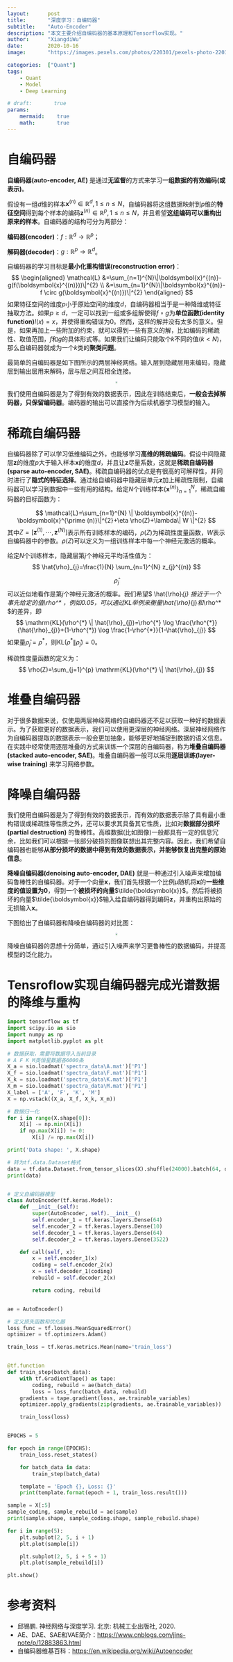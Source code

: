 ```yaml
---
layout:      post
title:       "深度学习：自编码器"
subtitle:    "Auto-Encoder"
description: "本文主要介绍自编码器的基本原理和Tensorflow实现。"
author:      "XiangdiWu"
date:        2020-10-16
image:       "https://images.pexels.com/photos/220301/pexels-photo-220301.jpeg"

categories:  ["Quant"]
tags:
    - Quant
    - Model
    - Deep Learning

# draft:       true
params:
    mermaid:	true
    math:		true
---
```

# 自编码器

**自编码器(auto-encoder, AE)** 是通过**无监督**的方式来学习**一组数据的有效编码(或表示)**。

假设有一组$d$维的样本$\boldsymbol{x}^{(n)} \in \mathbb{R}^{d}, 1 \leqslant n \leqslant N$，自编码器将这组数据映射到$p$维的**特征空间**得到每个样本的编码$\boldsymbol{z}^{(n)} \in \mathbb{R}^{p}, 1 \leqslant n \leqslant N$，并且希望**这组编码可以重构出原来的样本**。自编码器的结构可分为两部分：

**编码器(encoder)**：$f:\mathbb R^d \rightarrow \mathbb R^p$；

**解码器(decoder)**：$g:\mathbb R^p \rightarrow \mathbb R^d$。

自编码器的学习目标是**最小化重构错误(reconstruction error)**：
$$
\begin{aligned}
\mathcal{L} &=\sum_{n=1}^{N}\|\boldsymbol{x}^{(n)}-g(f(\boldsymbol{x}^{(n)}))\|^{2} \\
&=\sum_{n=1}^{N}\|\boldsymbol{x}^{(n)}-f \circ g(\boldsymbol{x}^{(n)})\|^{2}
\end{aligned}
$$
如果特征空间的维度$p$小于原始空间的维度$d$，自编码器相当于是一种降维或特征抽取方法。如果$p \geqslant d$，一定可以找到一组或多组解使得$f \circ g$为**单位函数(identity function)**$I(x)=x$，并使得重构错误为0。然而，这样的解并没有太多的意义。但是，如果再加上一些附加的约束，就可以得到一些有意义的解，比如编码的稀疏性、取值范围，$f$和$g$的具体形式等。如果我们让编码只能取个$k$不同的值($k < N$)，那么自编码器就成为一个$k$类的**聚类问题**。

最简单的自编码器是如下图所示的两层神经网络。输入层到隐藏层用来编码，隐藏层到输出层用来解码，层与层之间互相全连接。

<div align="center">
<img src="/Kimages/3/image-20200806104330514.png" style="zoom:25%;" />
</div>


我们使用自编码器是为了得到有效的数据表示，因此在训练结束后，**一般会去掉解码器，只保留编码器**。编码器的输出可以直接作为后续机器学习模型的输入。

# 稀疏自编码器

自编码器除了可以学习低维编码之外，也能够学习**高维的稀疏编码**。假设中间隐藏层$\boldsymbol z$的维度$p$大于输入样本$\boldsymbol x$的维度$d$，并且让$\boldsymbol z$尽量系数，这就是**稀疏自编码器(sparse auto-encoder, SAE)**。稀疏自编码器的优点是有很高的可解释性，并同时进行了**隐式的特征选择**。通过给自编码器中隐藏层单元$\boldsymbol z$加上稀疏性限制，自编码器可以学习到数据中一些有用的结构。给定$N$个训练样本$\{\boldsymbol{x}^{(n)}\}_{n=1}^{N}$，稀疏自编码器的目标函数为：

$$
\mathcal{L}=\sum_{n=1}^{N} \| \boldsymbol{x}^{(n)}-\boldsymbol{x}^{\prime (n)}\|^{2}+\eta \rho(Z)+\lambda\| W \|^{2}
$$
其中$Z=[\boldsymbol{z}^{(1)}, \cdots, \boldsymbol{z}^{(N)}]$表示所有训练样本的编码，$\rho(Z)$为稀疏性度量函数，$W$表示自编码器中的参数。$\rho(Z)$可以定义为一组训练样本中每一个神经元激活的概率。

给定$N$个训练样本，隐藏层第$j$个神经元平均活性值为：
$$
\hat{\rho}_{j}=\frac{1}{N} \sum_{n=1}^{N} z_{j}^{(n)}
$$

$$\hat{\rho}_{j}$$可以近似地看作是第$j$个神经元激活的概率。我们希望$ \hat{\rho}_{j} $接近于一个事先给定的值$\rho^* $，例如0.05，可以通过KL举例来衡量$\hat{\rho}_{j}$和$\rho^* $的差异，即
$$
\mathrm{KL}(\rho^{*} \| \hat{\rho}_{j})=\rho^{*} \log \frac{\rho^{*}}{\hat{\rho}_{j}}+(1-\rho^{*}) \log \frac{1-\rho^{*}}{1-\hat{\rho}_{j}}
$$
如果量$\hat{\rho}_{j}=\rho^*$，则$\mathrm{KL}(\rho^{*} \| \hat{\rho}_{j})=0$。

稀疏性度量函数的定义为：
$$
\rho(Z)=\sum_{j=1}^{p} \mathrm{KL}(\rho^{*} \| \hat{\rho}_{j})
$$

# 堆叠自编码器

对于很多数据来说，仅使用两层神经网络的自编码器还不足以获取一种好的数据表示。为了获取更好的数据表示，我们可以使用更深层的神经网络。深层神经网络作为自编码器提取的数据表示一般会更加抽象，能够更好地捕捉到数据的语义信息。在实践中经常使用逐层堆叠的方式来训练一个深层的自编码器，称为**堆叠自编码器(stacked auto-encoder, SAE)**。堆叠自编码器一般可以采用**逐层训练(layer-wise training)** 来学习网络参数。

# 降噪自编码器

我们使用自编码器是为了得到有效的数据表示，而有效的数据表示除了具有最小重构错误或稀疏性等性质之外，还可以要求其具备其它性质，比如对**数据部分损坏(partial destruction)** 的鲁棒性。高维数据(比如图像)一般都具有一定的信息冗余，比如我们可以根据一张部分破损的图像联想出其完整内容。因此，我们希望自编码器也能够**从部分损坏的数据中得到有效的数据表示，并能够恢复出完整的原始信息**。

**降噪自编码器(denoising auto-encoder, DAE)** 就是一种通过引入噪声来增加编码鲁棒性的自编码器。对于一个向量$\boldsymbol x$，我们首先根据一个比例$\mu$随机将$\boldsymbol x$的**一些维度的值设置为0**，得到一个**被损坏的向量**$\tilde{\boldsymbol{x}}$。然后将被损坏的向量$\tilde{\boldsymbol{x}}$输入给自编码器得到编码$\boldsymbol z$，并重构出原始的无损输入$\boldsymbol x$。

下图给出了自编码器和降噪自编码器的对比图：

<div align="center">
<img src="/Kimages/3/image-20200806110358002.png" style="zoom:30%;" />
</div>


降噪自编码器的思想十分简单，通过引入噪声来学习更鲁棒性的数据编码，并提高模型的泛化能力。

# Tensroflow实现自编码器完成光谱数据的降维与重构

```python
import tensorflow as tf
import scipy.io as sio
import numpy as np
import matplotlib.pyplot as plt

# 数据获取，需要将数据导入当前目录
# A F K M类恒星数据各6000条
X_a = sio.loadmat('spectra_data\A.mat')['P1']
X_f = sio.loadmat('spectra_data\F.mat')['P1']
X_k = sio.loadmat('spectra_data\K.mat')['P1']
X_m = sio.loadmat('spectra_data\M.mat')['P1']
X_label = ['A', 'F', 'K', 'M']
X = np.vstack((X_a, X_f, X_k, X_m))

# 数据归一化
for i in range(X.shape[0]):
    X[i] -= np.min(X[i])
    if np.max(X[i]) != 0:
        X[i] /= np.max(X[i])

print('Data shape: ', X.shape)

# 转为tf.data.Dataset格式
data = tf.data.Dataset.from_tensor_slices(X).shuffle(24000).batch(64, drop_remainder=True)
print(data)


# 定义自编码器模型
class AutoEncoder(tf.keras.Model):
    def __init__(self):
        super(AutoEncoder, self).__init__()
        self.encoder_1 = tf.keras.layers.Dense(64)
        self.encoder_2 = tf.keras.layers.Dense(10)
        self.decoder_1 = tf.keras.layers.Dense(64)
        self.decoder_2 = tf.keras.layers.Dense(3522)

    def call(self, x):
        x = self.encoder_1(x)
        coding = self.encoder_2(x)
        x = self.decoder_1(coding)
        rebuild = self.decoder_2(x)

        return coding, rebuild


ae = AutoEncoder()

# 定义损失函数和优化器
loss_func = tf.losses.MeanSquaredError()
optimizer = tf.optimizers.Adam()

train_loss = tf.keras.metrics.Mean(name='train_loss')


@tf.function
def train_step(batch_data):
    with tf.GradientTape() as tape:
        coding, rebuild = ae(batch_data)
        loss = loss_func(batch_data, rebuild)
    gradients = tape.gradient(loss, ae.trainable_variables)
    optimizer.apply_gradients(zip(gradients, ae.trainable_variables))

    train_loss(loss)


EPOCHS = 5

for epoch in range(EPOCHS):
    train_loss.reset_states()

    for batch_data in data:
        train_step(batch_data)

    template = 'Epoch {}, Loss: {}'
    print(template.format(epoch + 1, train_loss.result()))

sample = X[:5]
sample_coding, sample_rebuild = ae(sample)
print(sample.shape, sample_coding.shape, sample_rebuild.shape)

for i in range(5):
    plt.subplot(2, 5, i + 1)
    plt.plot(sample[i])

    plt.subplot(2, 5, i + 5 + 1)
    plt.plot(sample_rebuild[i])

plt.show()
```

# 参考资料

- 邱锡鹏. 神经网络与深度学习. 北京: 机械工业出版社, 2020.
- AE、DAE、SAE和VAE简介：https://www.cnblogs.com/jins-note/p/12883863.html
- 自编码器维基百科：https://en.wikipedia.org/wiki/Autoencoder

